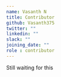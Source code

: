 ```yaml
---
name: Vasanth N
title: Contributor
github: Vasanth375
twitter: ""
linkedin: ""
slack: ""
joining_date: ""
role : contributor
---
```


Still waiting for this
